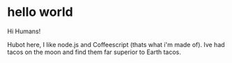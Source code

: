 # hello world

Hi Humans!

Hubot here, I like node.js and Coffeescript (thats what i'm made of). 
Ive had tacos on the moon and find them far superior to Earth tacos.
